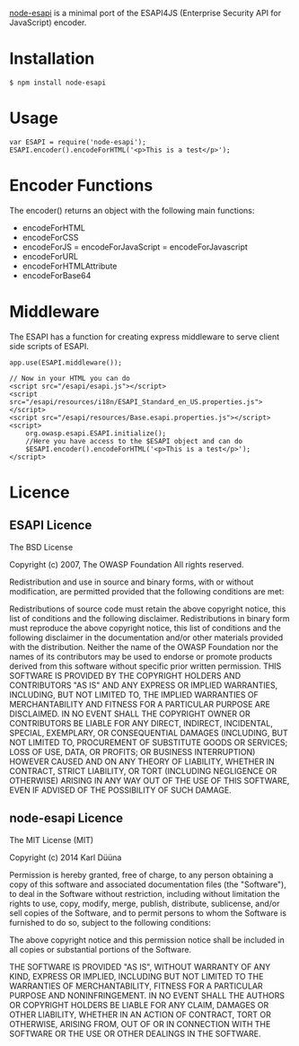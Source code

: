 [node-esapi](https://github.com/DeadAlready/node-esapi) is a minimal port of the ESAPI4JS (Enterprise Security API for JavaScript)
encoder.

# Installation

    $ npm install node-esapi

# Usage

	var ESAPI = require('node-esapi');
	ESAPI.encoder().encodeForHTML('<p>This is a test</p>');

# Encoder Functions

The encoder() returns an object with the following main functions:

+ encodeForHTML
+ encodeForCSS
+ encodeForJS = encodeForJavaScript = encodeForJavascript
+ encodeForURL
+ encodeForHTMLAttribute
+ encodeForBase64

# Middleware

The ESAPI has a function for creating express middleware to serve client side scripts of ESAPI.

	app.use(ESAPI.middleware());

	// Now in your HTML you can do
	<script src="/esapi/esapi.js"></script>
	<script src="/esapi/resources/i18n/ESAPI_Standard_en_US.properties.js"></script>
	<script src="/esapi/resources/Base.esapi.properties.js"></script>
	<script>
		org.owasp.esapi.ESAPI.initialize();
		//Here you have access to the $ESAPI object and can do
		$ESAPI.encoder().encodeForHTML('<p>This is a test</p>');
	</script>

# Licence

## ESAPI Licence

The BSD License

Copyright (c) 2007, The OWASP Foundation
All rights reserved.

Redistribution and use in source and binary forms, with or without modification, are permitted provided that the following conditions are met:

Redistributions of source code must retain the above copyright notice, this list of conditions and the following disclaimer.
Redistributions in binary form must reproduce the above copyright notice, this list of conditions and the following disclaimer in the documentation and/or other materials provided with the distribution.
Neither the name of the OWASP Foundation nor the names of its contributors may be used to endorse or promote products derived from this software without specific prior written permission.
THIS SOFTWARE IS PROVIDED BY THE COPYRIGHT HOLDERS AND CONTRIBUTORS "AS IS" AND ANY EXPRESS OR IMPLIED WARRANTIES, INCLUDING, BUT NOT LIMITED TO, THE IMPLIED WARRANTIES OF MERCHANTABILITY AND FITNESS FOR A PARTICULAR PURPOSE ARE DISCLAIMED. IN NO EVENT SHALL THE COPYRIGHT OWNER OR CONTRIBUTORS BE LIABLE FOR ANY DIRECT, INDIRECT, INCIDENTAL, SPECIAL, EXEMPLARY, OR CONSEQUENTIAL DAMAGES (INCLUDING, BUT NOT LIMITED TO, PROCUREMENT OF SUBSTITUTE GOODS OR SERVICES; LOSS OF USE, DATA, OR PROFITS; OR BUSINESS INTERRUPTION) HOWEVER CAUSED AND ON ANY THEORY OF LIABILITY, WHETHER IN CONTRACT, STRICT LIABILITY, OR TORT (INCLUDING NEGLIGENCE OR OTHERWISE) ARISING IN ANY WAY OUT OF THE USE OF THIS SOFTWARE, EVEN IF ADVISED OF THE POSSIBILITY OF SUCH DAMAGE.

## node-esapi Licence

The MIT License (MIT)

Copyright (c) 2014 Karl Düüna

Permission is hereby granted, free of charge, to any person obtaining a copy of
this software and associated documentation files (the "Software"), to deal in
the Software without restriction, including without limitation the rights to
use, copy, modify, merge, publish, distribute, sublicense, and/or sell copies of
the Software, and to permit persons to whom the Software is furnished to do so,
subject to the following conditions:

The above copyright notice and this permission notice shall be included in all
copies or substantial portions of the Software.

THE SOFTWARE IS PROVIDED "AS IS", WITHOUT WARRANTY OF ANY KIND, EXPRESS OR
IMPLIED, INCLUDING BUT NOT LIMITED TO THE WARRANTIES OF MERCHANTABILITY, FITNESS
FOR A PARTICULAR PURPOSE AND NONINFRINGEMENT. IN NO EVENT SHALL THE AUTHORS OR
COPYRIGHT HOLDERS BE LIABLE FOR ANY CLAIM, DAMAGES OR OTHER LIABILITY, WHETHER
IN AN ACTION OF CONTRACT, TORT OR OTHERWISE, ARISING FROM, OUT OF OR IN
CONNECTION WITH THE SOFTWARE OR THE USE OR OTHER DEALINGS IN THE SOFTWARE.
